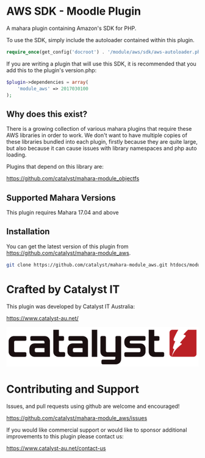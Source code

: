 # AWS SDK - Moodle Plugin

A mahara plugin containing Amazon's SDK for PHP.

To use the SDK, simply include the autoloader contained within this plugin.

```php
require_once(get_config('docroot') . '/module/aws/sdk/aws-autoloader.php');
```

If you are writing a plugin that will use this SDK, it is recommended that you add this to the plugin's version.php:

```php
$plugin->dependencies = array(
    'module_aws' => 2017030100
);
```

## Why does this exist? ##

There is a growing collection of various mahara plugins that require these AWS libraries in order to work.
We don't want to have multiple copies of these libraries bundled into each plugin, firstly because they
are quite large, but also because it can cause issues with library namespaces and php auto loading.

Plugins that depend on this library are:

https://github.com/catalyst/mahara-module_objectfs

## Supported Mahara Versions

This plugin requires Mahara 17.04 and above

## Installation

You can get the latest version of this plugin from https://github.com/catalyst/mahara-module_aws.

```bash
git clone https://github.com/catalyst/mahara-module_aws.git htdocs/module/aws
```

# Crafted by Catalyst IT


This plugin was developed by Catalyst IT Australia:

https://www.catalyst-au.net/

![Catalyst IT](/pix/catalyst-logo.png?raw=true)


# Contributing and Support

Issues, and pull requests using github are welcome and encouraged!

https://github.com/catalyst/mahara-module_aws/issues

If you would like commercial support or would like to sponsor additional improvements
to this plugin please contact us:

https://www.catalyst-au.net/contact-us
